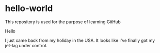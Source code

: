 # hello-world
This repository is used for the purpose of learning GitHub


Hello 

I just came back from my holiday in the USA. It looks like I've finally got my jet-lag under control. 
